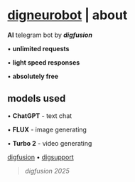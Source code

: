 # [digneurobot](https://t.me/digneurobot) | about

**AI** telegram bot by _**digfusion**_

• **unlimited requests**

• **light speed responses**

• **absolutely free**

## models used

• **ChatGPT** - text chat

• **FLUX** - image generating

• **Turbo 2** - video generating

[digfusion](https://t.me/digfusionbot) • [digsupport](https://t.me/digsupport)

> _digfusion 2025_
